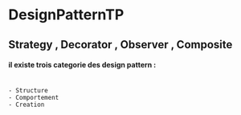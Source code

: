 # DesignPatternTP
## Strategy ,  Decorator , Observer , Composite

#### il existe trois categorie des design pattern : <br/> <br/>
    - Structure 
    - Comportement
    - Creation
    

   
